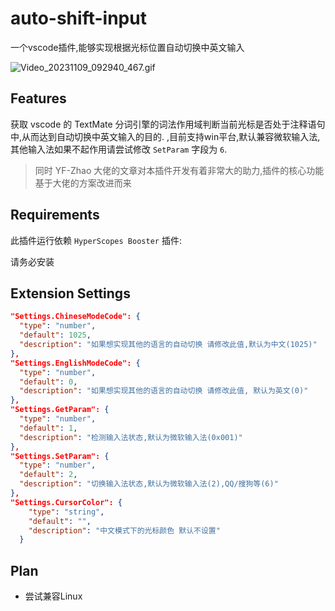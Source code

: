 # auto-shift-input 

一个vscode插件,能够实现根据光标位置自动切换中英文输入

![Video_20231109_092940_467.gif](https://s2.loli.net/2023/11/09/IQAxUqhCFEdDHjN.gif)

## Features

获取 vscode 的 TextMate 分词引擎的词法作用域判断当前光标是否处于注释语句中,从而达到自动切换中英文输入的目的. ,目前支持win平台,默认兼容微软输入法,其他输入法如果不起作用请尝试修改 `SetParam` 字段为 `6`.

> 同时  YF-Zhao 大佬的文章对本插件开发有着非常大的助力,插件的核心功能基于大佬的方案改进而来

## Requirements

 此插件运行依赖 `HyperScopes Booster` 插件:

[HyperScopes Booster]: https://marketplace.visualstudio.com/items?itemName=yfzhao.hscopes-booster

请务必安装

## Extension Settings

```json
"Settings.ChineseModeCode": {
  "type": "number",
  "default": 1025,
  "description": "如果想实现其他的语言的自动切换 请修改此值,默认为中文(1025)"
},
"Settings.EnglishModeCode": {
  "type": "number",
  "default": 0,
  "description": "如果想实现其他的语言的自动切换 请修改此值, 默认为英文(0)"
},
"Settings.GetParam": {
  "type": "number",
  "default": 1,
  "description": "检测输入法状态,默认为微软输入法(0x001)"
},
"Settings.SetParam": {
  "type": "number",
  "default": 2,
  "description": "切换输入法状态,默认为微软输入法(2),QQ/搜狗等(6)"
},
"Settings.CursorColor": {
    "type": "string",
    "default": "",
    "description": "中文模式下的光标颜色 默认不设置"
  }
```

## Plan

- 尝试兼容Linux

